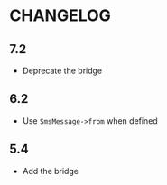 CHANGELOG
=========

7.2
---

 * Deprecate the bridge

6.2
---

 * Use `SmsMessage->from` when defined

5.4
---

 * Add the bridge
